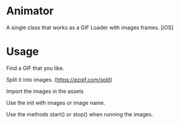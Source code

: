 # Animator
A single class that works as a GIF Loader with images frames. [iOS]

# Usage

Find a GIF that you like.

Split it into images. (https://ezgif.com/split)

Import the images in the assets

Use the init with images or image name.

Use the methods start() or stop() when running the images.


